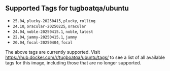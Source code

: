 ## Supported Tags for tugboatqa/ubuntu

* `25.04`, `plucky-20250415`, `plucky`, `rolling`
* `24.10`, `oracular-20250225`, `oracular`
* `24.04`, `noble-20250415.1`, `noble`, `latest`
* `22.04`, `jammy-20250415.1`, `jammy`
* `20.04`, `focal-20250404`, `focal`

The above tags are currently supported. Visit https://hub.docker.com/r/tugboatqa/ubuntu/tags/ to see a list of all available tags for this image, including those that are no longer supported.
